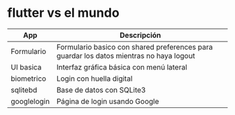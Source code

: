# flutter vs el mundo

|App|Descripción|
|--|--|
|Formulario|Formulario basico con shared preferences para guardar los datos mientras no haya logout|
|UI basica|Interfaz gráfica básica con menú lateral|
|biometrico|Login con huella digital|
|sqlitebd|Base de datos con SQLite3|
|googlelogin|Página de login usando Google|

